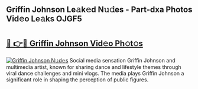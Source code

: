 ## Griffin Johnson Le𝚊k𝚎d N𝚞𝚍es - Part-dxa Photos Vid𝚎o Le𝚊ks OJGF5

# <h2><a href="http://fbf0at.evod.top/?m=Griffin+Johnson">🔗 👉🔴 Griffin Johnson Vid𝚎o Ph𝚘t𝚘s</a></h2>

[![Griffin Johnson N𝚞d𝚎s](https://i.imgur.com/8V9OHl7.gif)](http://fbf0at.evod.top/?m=Griffin+Johnson)
Social media sensation Griffin Johnson and multimedia artist, known for sharing dance and lifestyle themes through viral dance challenges and mini vlogs. The media plays Griffin Johnson a significant role in shaping the perception of public figures. 
